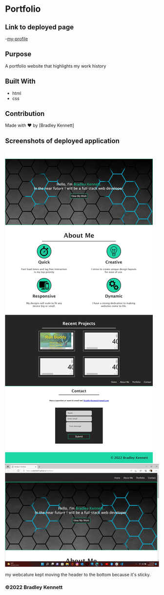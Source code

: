 # Portfolio

## Link to deployed page
-[my-profile](https://codechef27.github.io/Portfolio/)

## Purpose 
A portfolio website that highlights my work history 

## Built With
* html
* css

## Contribution
Made with ❤️ by [Bradley Kennett]

## Screenshots of deployed application
![webcapture-of-webpage](./assets/images/webcapture-of-webpage.jpeg)
![header-section](./assets/images/Screenshot%20(7).png)
 
 my webcature kept moving the header to the bottom because it's sticky. 

### ©️2022 Bradley Kennett
